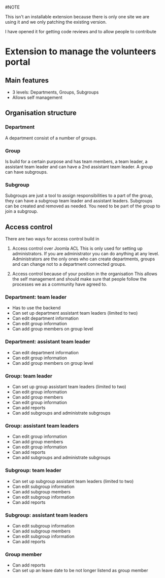 #NOTE

This isn't an installable extension because there is only one site we are using it and we only patching the existing version.

I have opened it for getting code reviews and to allow people to contribute


# Extension to manage the volunteers portal
## Main features
* 3 levels: Departments, Groups, Subgroups
* Allows self management

## Organisation structure
### Department 
A department consist of a number of groups.

### Group
Is build for a certain purpose and has team members, a team leader, a assistant team leader and can have a 2nd assistant team leader. A group can have subgroups.

### Subgroup
Subgroups are just a tool to assign responsibilities to a part of the group, they can have a subgroup team leader and assistant leaders. Subgroups can be created and removed as needed. You need to be part of the group to join a subgroup.

## Access control
There are two ways for access control build in

1. Access control over Joomla ACL
This is only used for setting up administrators. If you are administrator you can do anything at any level. Administrators are the only ones who can create departments, groups and can change not to a department connected groups.

2. Access control because of your position in the organisation
This allows the self management and should make sure that people follow the processes we as a community have agreed to.

### Department: team leader
* Has to use the backend
* Can set up department assistant team leaders (limited to two)
* Can edit department information
* Can edit group information
* Can add group members on group level

### Department: assistant team leader
* Can edit department information
* Can edit group information
* Can add group members on group level

### Group: team leader
* Can set up group assistant team leaders (limited to two)
* Can edit group information
* Can add group members
* Can edit group information
* Can add reports
* Can add subgroups and administrate subgroups

### Group: assistant team leaders
* Can edit group information
* Can add group members
* Can edit group information
* Can add reports
* Can add subgroups and administrate subgroups

### Subgroup: team leader
* Can set up subgroup assistant team leaders (limited to two)
* Can edit subgroup information
* Can add subgroup members
* Can edit subgroup information
* Can add reports

### Subgroup: assistant team leaders
* Can edit subgroup information
* Can add subgroup members
* Can edit subgroup information
* Can add reports

### Group member
* Can add reports
* Can set up an leave date to be not longer listend as group member